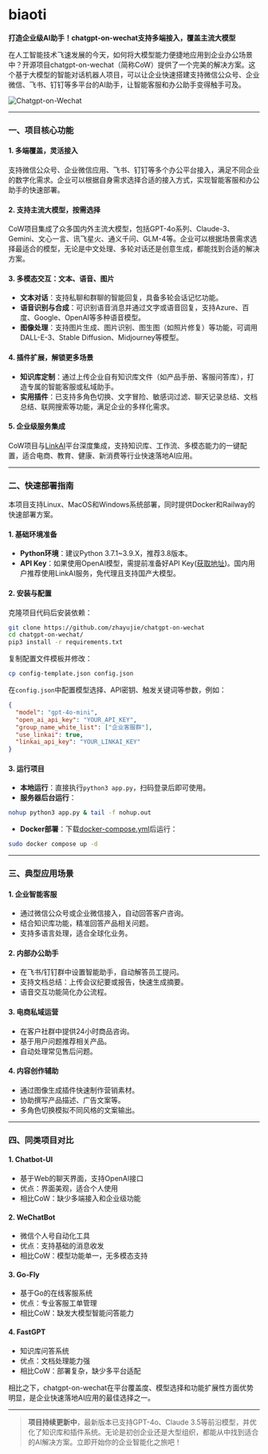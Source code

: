 # biaoti

**打造企业级AI助手！chatgpt-on-wechat支持多端接入，覆盖主流大模型**

在人工智能技术飞速发展的今天，如何将大模型能力便捷地应用到企业办公场景中？开源项目chatgpt-on-wechat（简称CoW）提供了一个完美的解决方案。这个基于大模型的智能对话机器人项目，可以让企业快速搭建支持微信公众号、企业微信、飞书、钉钉等多平台的AI助手，让智能客服和办公助手变得触手可及。

![Chatgpt-on-Wechat](https://github.com/user-attachments/assets/31fb4eab-3be4-477d-aa76-82cf62bfd12c)

---

### **一、项目核心功能**

#### 1. **多端覆盖，灵活接入**
支持微信公众号、企业微信应用、飞书、钉钉等多个办公平台接入，满足不同企业的数字化需求。企业可以根据自身需求选择合适的接入方式，实现智能客服和办公助手的快速部署。

#### 2. **支持主流大模型，按需选择**
CoW项目集成了众多国内外主流大模型，包括GPT-4o系列、Claude-3、Gemini、文心一言、讯飞星火、通义千问、GLM-4等。企业可以根据场景需求选择最适合的模型，无论是中文处理、多轮对话还是创意生成，都能找到合适的解决方案。

#### 3. **多模态交互：文本、语音、图片**
- **文本对话**：支持私聊和群聊的智能回复，具备多轮会话记忆功能。
- **语音识别与合成**：可识别语音消息并通过文字或语音回复，支持Azure、百度、Google、OpenAI等多种语音模型。
- **图像处理**：支持图片生成、图片识别、图生图（如照片修复）等功能，可调用DALL-E-3、Stable Diffusion、Midjourney等模型。

#### 4. **插件扩展，解锁更多场景**
- **知识库定制**：通过上传企业自有知识库文件（如产品手册、客服问答库），打造专属的智能客服或私域助手。
- **实用插件**：已支持多角色切换、文字冒险、敏感词过滤、聊天记录总结、文档总结、联网搜索等功能，满足企业的多样化需求。

#### 5. **企业级服务集成**
CoW项目与[LinkAI](https://link-ai.tech/)平台深度集成，支持知识库、工作流、多模态能力的一键配置，适合电商、教育、健康、新消费等行业快速落地AI应用。

---

### **二、快速部署指南**

本项目支持Linux、MacOS和Windows系统部署，同时提供Docker和Railway的快速部署方案。

#### 1. **基础环境准备**
- **Python环境**：建议Python 3.7.1~3.9.X，推荐3.8版本。
- **API Key**：如果使用OpenAI模型，需提前准备好API Key([获取地址](https://beta.openai.com/account/api-keys))。国内用户推荐使用LinkAI服务，免代理且支持国产大模型。

#### 2. **安装与配置**
克隆项目代码后安装依赖：
```bash
git clone https://github.com/zhayujie/chatgpt-on-wechat
cd chatgpt-on-wechat/
pip3 install -r requirements.txt
```

复制配置文件模板并修改：
```bash
cp config-template.json config.json
```
在`config.json`中配置模型选择、API密钥、触发关键词等参数，例如：
```json
{
  "model": "gpt-4o-mini",
  "open_ai_api_key": "YOUR_API_KEY",
  "group_name_white_list": ["企业客服群"],
  "use_linkai": true,
  "linkai_api_key": "YOUR_LINKAI_KEY"
}
```

#### 3. **运行项目**
- **本地运行**：直接执行`python3 app.py`，扫码登录后即可使用。
- **服务器后台运行**：
```bash
nohup python3 app.py & tail -f nohup.out
```
- **Docker部署**：下载[docker-compose.yml](https://open-1317903499.cos.ap-guangzhou.myqcloud.com/docker-compose.yml)后运行：
```bash
sudo docker compose up -d
```

---

### **三、典型应用场景**

#### 1. **企业智能客服**
- 通过微信公众号或企业微信接入，自动回答客户咨询。
- 结合知识库功能，精准回答产品相关问题。
- 支持多语言处理，适合全球化业务。

#### 2. **内部办公助手**
- 在飞书/钉钉群中设置智能助手，自动解答员工提问。
- 支持文档总结：上传会议纪要或报告，快速生成摘要。
- 语音交互功能简化办公流程。

#### 3. **电商私域运营**
- 在客户社群中提供24小时商品咨询。
- 基于用户问题推荐相关产品。
- 自动处理常见售后问题。

#### 4. **内容创作辅助**
- 通过图像生成插件快速制作营销素材。
- 协助撰写产品描述、广告文案等。
- 多角色切换模拟不同风格的文案输出。

---

### **四、同类项目对比**

#### 1. **Chatbot-UI**
- 基于Web的聊天界面，支持OpenAI接口
- 优点：界面美观，适合个人使用
- 相比CoW：缺少多端接入和企业级功能

#### 2. **WeChatBot**
- 微信个人号自动化工具
- 优点：支持基础的消息收发
- 相比CoW：模型功能单一，无多模态支持

#### 3. **Go-Fly**
- 基于Go的在线客服系统
- 优点：专业客服工单管理
- 相比CoW：缺发大模型智能问答能力

#### 4. **FastGPT**
- 知识库问答系统
- 优点：文档处理能力强
- 相比CoW：部署复杂，缺少多平台适配

相比之下，chatgpt-on-wechat在平台覆盖度、模型选择和功能扩展性方面优势明显，是企业快速落地AI应用的最佳选择之一。

---

> **项目持续更新中**，最新版本已支持GPT-4o、Claude 3.5等前沿模型，并优化了知识库和插件系统。无论是初创企业还是大型组织，都能从中找到适合的AI解决方案。立即开始你的企业智能化之旅吧！
